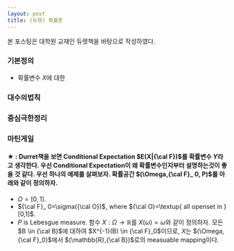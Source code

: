 ```yaml
--- 
layout: post
title: (듀렛) 확률론
--- 
```


본 포스팅은 대학원 교재인 듀렛책을 바탕으로 작성하였다. 

### 기본정의 
- 확률변수 $X$에 대한


### 대수의법칙 

### 중심극한정리 

### 마틴게일 

#### $\bigstar$ : Durret책을 보면 Conditional Expectation $E(X|{\cal F})$를 확률변수 $Y$라고 생각한다. 우선 Conditional Expectation이 왜 확률변수인지부터 설명하는것이 좋을 것 같다. 우선 하나의 예제를 살펴보자.  확률공간 $(\Omega,{\cal F}_ 0, P)$를 아래와 같이 정의하자. 
- $\Omega=[0,1]$.
- ${\cal F}_ 0=\sigma({\cal O})$, where ${\cal O}=\textup{ all openset in }[0,1]$. 
- $P$ is Lebesgue measure. 
함수 $X:\Omega \rightarrow \mathbb{R}$를 $X(\omega)=\omega$와 같이 정의하자. 모든 $B \in {\cal B}$에 대하여 $X^{-1}(B) \in {\cal F}_0$이므로, $X$는 $(\Omega,{\cal F}_0)$에서 $(\mathbb{R},{\cal B})$로의 measuable mapping이다.
